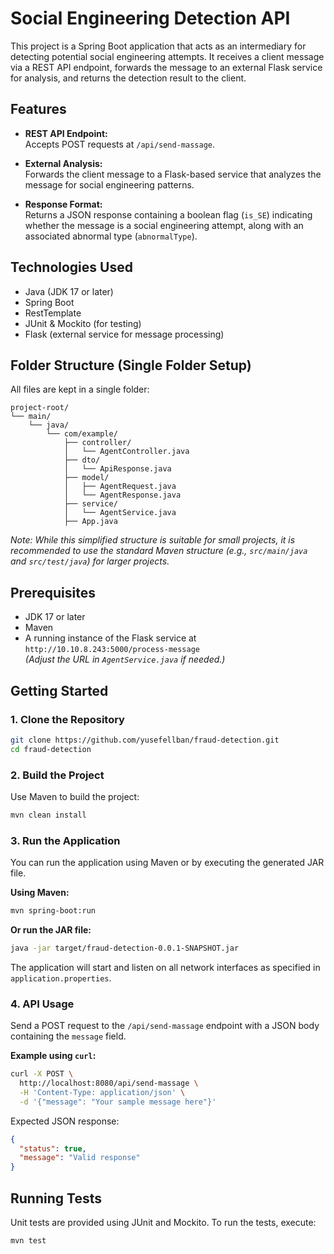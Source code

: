 # Social Engineering Detection API

This project is a Spring Boot application that acts as an intermediary for detecting potential social engineering attempts. It receives a client message via a REST API endpoint, forwards the message to an external Flask service for analysis, and returns the detection result to the client.

## Features

- **REST API Endpoint:**  
  Accepts POST requests at `/api/send-massage`.

- **External Analysis:**  
  Forwards the client message to a Flask-based service that analyzes the message for social engineering patterns.

- **Response Format:**  
  Returns a JSON response containing a boolean flag (`is_SE`) indicating whether the message is a social engineering attempt, along with an associated abnormal type (`abnormalType`).

## Technologies Used

- Java (JDK 17 or later)
- Spring Boot
- RestTemplate
- JUnit & Mockito (for testing)
- Flask (external service for message processing)

## Folder Structure (Single Folder Setup)

All files are kept in a single folder:

```
project-root/
└── main/
    └── java/
        └── com/example/
            ├── controller/
            │   └── AgentController.java
            ├── dto/
            │   └── ApiResponse.java
            ├── model/
            │   ├── AgentRequest.java
            │   └── AgentResponse.java
            ├── service/
            │   └── AgentService.java
            ├── App.java

```

*Note: While this simplified structure is suitable for small projects, it is recommended to use the standard Maven structure (e.g., `src/main/java` and `src/test/java`) for larger projects.*

## Prerequisites

- JDK 17 or later
- Maven
- A running instance of the Flask service at `http://10.10.8.243:5000/process-message`  
  *(Adjust the URL in `AgentService.java` if needed.)*

## Getting Started

### 1. Clone the Repository

```bash
git clone https://github.com/yusefellban/fraud-detection.git
cd fraud-detection
```

### 2. Build the Project

Use Maven to build the project:

```bash
mvn clean install
```

### 3. Run the Application

You can run the application using Maven or by executing the generated JAR file.

**Using Maven:**

```bash
mvn spring-boot:run
```

**Or run the JAR file:**

```bash
java -jar target/fraud-detection-0.0.1-SNAPSHOT.jar
```

The application will start and listen on all network interfaces as specified in `application.properties`.

### 4. API Usage

Send a POST request to the `/api/send-massage` endpoint with a JSON body containing the `message` field.

**Example using `curl`:**

```bash
curl -X POST \
  http://localhost:8080/api/send-massage \
  -H 'Content-Type: application/json' \
  -d '{"message": "Your sample message here"}'
```

Expected JSON response:

```json
{
  "status": true,
  "message": "Valid response"
}
```

## Running Tests

Unit tests are provided using JUnit and Mockito. To run the tests, execute:

```bash
mvn test
```


